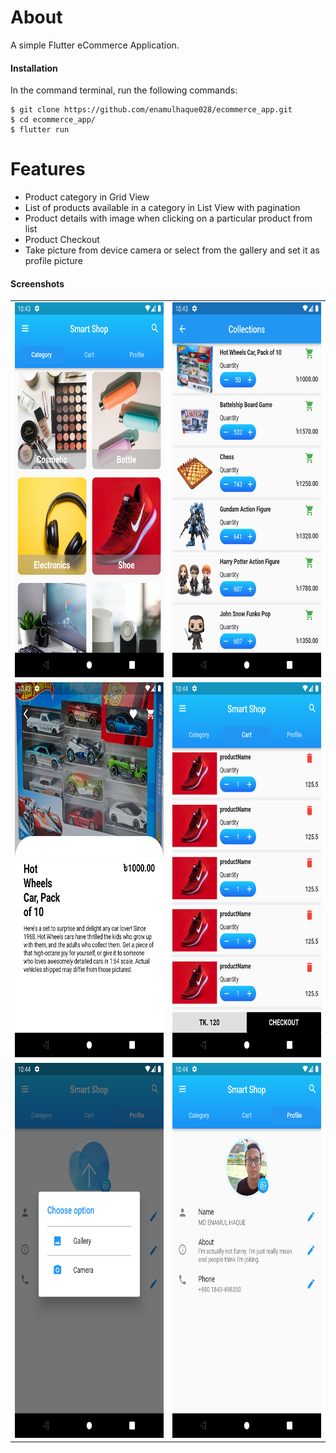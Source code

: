 # About

A simple Flutter eCommerce Application.

#### Installation

In the command terminal, run the following commands:

    $ git clone https://github.com/enamulhaque028/ecommerce_app.git
    $ cd ecommerce_app/
    $ flutter run

# Features

- Product category in Grid View
- List of products available in a category in List View with pagination
- Product details with image when clicking on a particular product from list
- Product Checkout
- Take picture from device camera or select from the gallery and set it as profile picture

<!-- ### Download

<div>
<a href='url of apk to download' target='_blank'><img alt='Get it on GitHub' src='https://cdn.icon-icons.com/icons2/2108/PNG/512/flutter_icon_130936.png' height='48px'/></a>
</div> -->

#### Screenshots

<table>
    <tr>
        <td><img src='https://github.com/enamulhaque028/data/raw/main/img1.png' width="350" height="600"></td>
        <td><img src='https://github.com/enamulhaque028/data/raw/main/img2.png' width="350" height="600"></td>
    </tr>
    <tr>
        <td><img src='https://github.com/enamulhaque028/data/raw/main/img3.png' width="350" height="600"></td>
        <td><img src='https://github.com/enamulhaque028/data/raw/main/img4.png' width="350" height="600"></td>
    </tr>
    <tr>
        <td><img src='https://github.com/enamulhaque028/data/raw/main/img5.png' width="350" height="600"></td>
        <td><img src='https://github.com/enamulhaque028/data/raw/main/img6.png' width="350" height="600"></td>
    </tr>
</table>